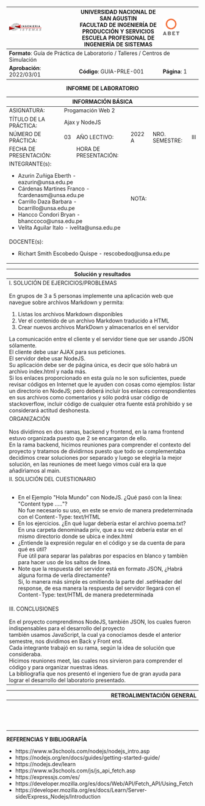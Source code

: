 <div align="center">
<table>
    <theader>
        <tr>
            <td><img src="https://github.com/rescobedoq/pw2/blob/main/epis.png?raw=true" alt="EPIS" style="width:50%; height:auto"/></td>
            <th>
                <span style="font-weight:bold;">UNIVERSIDAD NACIONAL DE SAN AGUSTIN</span><br />
                <span style="font-weight:bold;">FACULTAD DE INGENIERÍA DE PRODUCCIÓN Y SERVICIOS</span><br />
                <span style="font-weight:bold;">ESCUELA PROFESIONAL DE INGENIERÍA DE SISTEMAS</span>
            </th>
            <td><img src="https://github.com/rescobedoq/pw2/blob/main/abet.png?raw=true" alt="ABET" style="width:50%; height:auto"/></td>
        </tr>
    </theader>
    <tbody>
        <tr><td colspan="3"><span style="font-weight:bold;">Formato</span>: Guía de Práctica de Laboratorio / Talleres / Centros de Simulación</td></tr>
        <tr><td><span style="font-weight:bold;">Aprobación</span>:  2022/03/01</td><td><span style="font-weight:bold;">Código</span>: GUIA-PRLE-001</td><td><span style="font-weight:bold;">Página</span>: 1</td></tr>
    </tbody>
</table>
</div>

<div align="center">
<span style="font-weight:bold;">INFORME DE LABORATORIO</span><br />

<table>
<theader>
<tr><th colspan="6">INFORMACIÓN BÁSICA</th></tr>
</theader>
<tbody>
<tr><td>ASIGNATURA:</td><td colspan="5">Progamación Web 2</td></tr>
<tr><td>TÍTULO DE LA PRÁCTICA:</td><td colspan="5">Ajax y NodeJS</td></tr>
<tr>
<td>NÚMERO DE PRÁCTICA:</td><td>03</td><td>AÑO LECTIVO:</td><td>2022 A</td><td>NRO. SEMESTRE:</td><td>III</td>
</tr>
<tr>
<td>FECHA DE PRESENTACIÓN:</td><td></td><td>HORA DE PRESENTACIÓN:</td><td colspan="3"></td>
</tr>
<tr><td colspan="3">INTEGRANTE(s):
<ul>
    <li>Azurin Zuñiga Eberth - eazurin@unsa.edu.pe</li>
    <li>Cárdenas Martines Franco - fcardenasm@unsa.edu.pe</li>
    <li>Carrillo Daza Barbara - bcarrillo@unsa.edu.pe</li>
    <li>Hancco Condori Bryan - bhanccoco@unsa.edu.pe</li>
    <li>Velita Aguilar Italo - ivelita@unsa.edu.pe</li>
</ul>
</td>
<td>NOTA:</td><td colspan="2"></td>
</<tr>
<tr><td colspan="6">DOCENTE(s):
<ul>
<li>Richart Smith Escobedo Quispe - rescobedoq@unsa.edu.pe</li>
</ul>
</td>
</<tr>
</tbody>
</table>

<table>
<theader>
<tr><th>Solución y resultados</th></tr>
</theader>
<tbody>
<tr><td>I. SOLUCIÓN DE EJERCICIOS/PROBLEMAS<br><br>
 En grupos de 3 a 5 personas implemente una aplicación web que navegue sobre archivos Markdown y permita:
    <ol>
        <li>Listas los archivos Markdown disponibles</li>
        <li>Ver el contenido de un archivo Markdown traducido a HTML</li>
        <li>Crear nuevos archivos MarkDown y almacenarlos en el servidor</li>
    </ol>
La comunicación entre el cliente y el servidor tiene que ser usando JSON sólamente. <br>
El cliente debe usar AJAX para sus peticiones. <br>
El servidor debe usar NodeJS. <br>
Su aplicación debe ser de página única, es decir que sólo habrá un archivo index.html y nada más. <br>
Si los enlaces proporcionado en esta guía no le son suficientes, puede revisar códigos en Internet que le ayuden con cosas como ejemplos: listar un directorio en NodeJS; pero deberá incluir los enlaces correspondientes en sus archivos como comentarios y sólo podrá usar código de stackoverflow, incluir código de cualquier otra fuente está prohibido y se considerará actitud deshonesta. <br>
 </tr></td>
    <tr><td>ORGANIZACIÓN<br><br>Nos dividimos en dos ramas, backend y frontend, en la rama frontend estuvo organizada puesto que 2 se encargaron de ello.<br>En la rama backend, hicimos reuniones para comprender el contexto del proyecto y tratamos de dividirnos puesto que todo se complementaba decidimos crear soluciones por separado y luego se elegirìa la mejor solución, en las reuniones de meet luego vimos cuàl era la que añadirìamos al main.</td></tr>
  
<tr><td>II. SOLUCIÓN DEL CUESTIONARIO<br><br>
<ul>
    <li>En el Ejemplo "Hola Mundo" con NodeJS. ¿Qué pasó con la línea: "Content type ….."?</li>
        No fue necesario su uso, en este se envio de manera predeterminada con el Content-Type: text/HTML
    <li>En los ejercicios. ¿En qué lugar debería estar el archivo poema.txt?</li>
        En una carpeta denominada priv, que a su vez debería estar en el mismo directorio donde se ubica e
        index.html
    <li>¿Entiende la expresión regular en el código y se da cuenta de para qué es útil?</li>
         Fue ùtil para separar las palabras por espacios en blanco y tambièn para hacer uso de los saltos de lìnea.
    <li>Note que la respuesta del servidor está en formato JSON, ¿Habrá alguna forma de verla directamente?</li>
        Si, lo manera más simple es omitiendo la parte del .setHeader del response, de esa manera la respuesta
        del servidor llegará con el Content-Type: text/HTML de manera predeterminada
</ul>
<tr><td>III. CONCLUSIONES<br><br>
     En el proyecto comprendimos NodeJS, también JSON, los cuales fueron indispensables para el desarrollo del proyecto<br>también usamos JavaScript, la cual ya conocìamos desde el anterior semestre, nos dividimos en Back y Front end.
     <br>Cada integrante trabajó en su rama, según la idea de solución que  consideraba.<br>Hicimos reuniones meet, las cuales nos sirvieron para comprender el código y para organizar nuestras ideas.<br>La bibliografía que nos presentó el ingeniero fue de gran ayuda para lograr el desarrollo del laboratorio presentado.
    </td></tr>
</tbody>
</table>


<table>
<theader>
<tr><th>RETROALIMENTACIÓN GENERAL
    </th></tr>
</theader>
<tbody>
<tr><td>
    <pre>                                                                                          </pre>
    <pre>                                                                                          </pre>
    </td></tr>
</tbody>
</table>
</div>    
<p><b>REFERENCIAS Y BIBLIOGRAFÍA</b></p>
<ul>
    <li>https://www.w3schools.com/nodejs/nodejs_intro.asp</li>
    <li>https://nodejs.org/en/docs/guides/getting-started-guide/</li>
    <li>https://nodejs.dev/learn</li>
    <li>https://www.w3schools.com/js/js_api_fetch.asp</li>
    <li>https://expressjs.com/es/</li>
    <li>https://developer.mozilla.org/es/docs/Web/API/Fetch_API/Using_Fetch</li>
    <li>https://developer.mozilla.org/es/docs/Learn/Server-side/Express_Nodejs/Introduction</li>
</ul>

